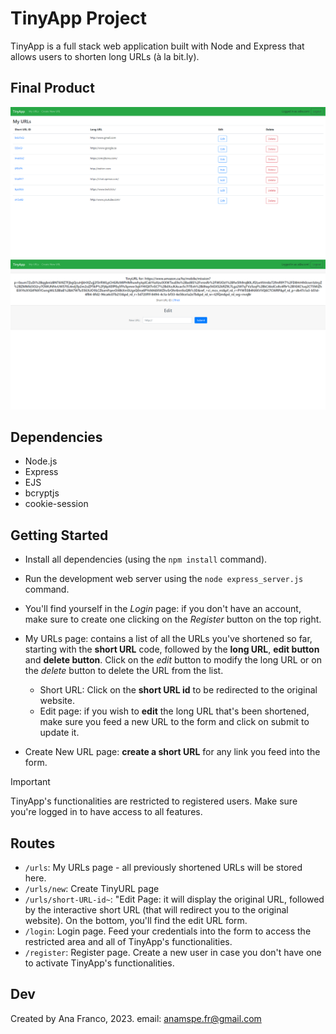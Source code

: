 # TinyApp Project

TinyApp is a full stack web application built with Node and Express that allows users to shorten long URLs (à la bit.ly).

## Final Product

!["Screenshot of /urls, the My URLs page"](https://github.com/anamspe/tinyapp/blob/main/docs/my_urls_page.png?raw=true)
!["Screenshot of /urls/short-URL-id, the edit page"](https://github.com/anamspe/tinyapp/blob/main/docs/long_url_edit_page.png?raw=true)

## Dependencies

- Node.js
- Express
- EJS
- bcryptjs
- cookie-session

## Getting Started

- Install all dependencies (using the `npm install` command).
- Run the development web server using the `node express_server.js` command.
- You'll find yourself in the _Login_ page: if you don't have an account, make sure to create one clicking on the _Register_ button on the top right.

- My URLs page: contains a list of all the URLs you've shortened so far, starting with the **short URL** code, followed by the **long URL**, **edit button** and **delete button**. Click on the _edit_ button to modify the long URL or on the _delete_ button to delete the URL from the list.
  - Short URL: Click on the **short URL id** to be redirected to the original website.
  - Edit page: if you wish to **edit** the long URL that's been shortened, make sure you feed a new URL to the form and click on submit to update it.

- Create New URL page: **create a short URL** for any link you feed into the form.

> [!IMPORTANT]
> TinyApp's functionalities are restricted to registered users. Make sure you're logged in to have access to all features.

## Routes

- `/urls`: My URLs page - all previously shortened URLs will be stored here.
- `/urls/new`: Create TinyURL page
- `/urls/short-URL-id~`: "Edit Page: it will display the original URL, followed by the interactive short URL (that will redirect you to the original website). On the bottom, you'll find the edit URL form.
- `/login`: Login page. Feed your credentials into the form to access the restricted area and all of TinyApp's functionalities.
- `/register`: Register page. Create a new user in case you don't have one to activate TinyApp's functionalities.

## Dev
Created by Ana Franco, 2023.
email: anamspe.fr@gmail.com